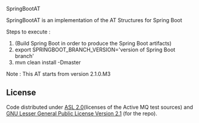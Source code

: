 SpringBootAT

SpringBootAT is an implementation of the AT Structures for Spring Boot

Steps to execute :

1. (Build Spring Boot in order to produce the Spring Boot artifacts)
2. export SPRINGBOOT_BRANCH_VERSION='version of Spring Boot branch'
3. mvn clean install -Dmaster

Note : This AT starts from version 2.1.0.M3

## License

Code distributed under [ASL 2.0](LICENSE.TXT)(licenses of the Active MQ test sources) and [GNU Lesser General Public License Version 2.1](http://www.gnu.org/licenses/lgpl-2.1-standalone.html) (for the repo).
